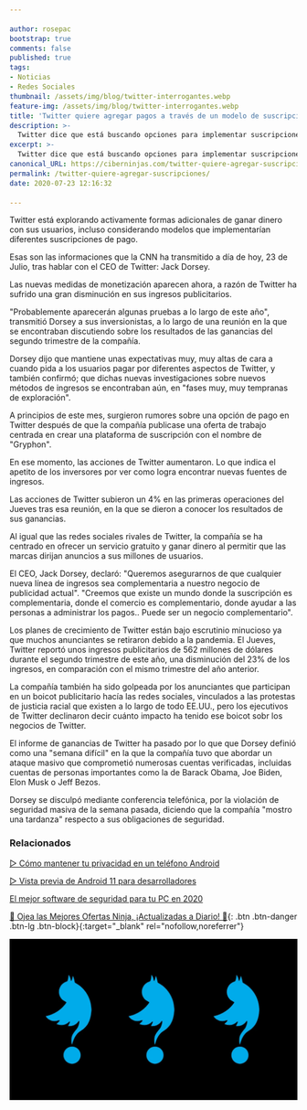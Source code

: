```yaml
---

author: rosepac
bootstrap: true
comments: false
published: true
tags:
- Noticias
- Redes Sociales
thumbnail: /assets/img/blog/twitter-interrogantes.webp
feature-img: /assets/img/blog/twitter-interrogantes.webp
title: 'Twitter quiere agregar pagos a través de un modelo de suscripciones'
description: >-
  Twitter dice que está buscando opciones para implementar suscripciones de pago, tras comprobar que los ingresos publicitarios van cayendo bruscamente
excerpt: >-
  Twitter dice que está buscando opciones para implementar suscripciones de pago, tras comprobar que los ingresos publicitarios van cayendo bruscamente
canonical_URL: https://ciberninjas.com/twitter-quiere-agregar-suscripciones/
permalink: /twitter-quiere-agregar-suscripciones/
date: 2020-07-23 12:16:32

---
```


Twitter está explorando activamente formas adicionales de ganar dinero con sus usuarios, incluso considerando modelos que implementarían diferentes suscripciones de pago.

Esas son las informaciones que la CNN ha transmitido a día de hoy, 23 de Julio, tras hablar con el CEO de Twitter: Jack Dorsey.

Las nuevas medidas de monetización aparecen ahora, a razón de Twitter ha sufrido una gran disminución en sus ingresos publicitarios.

"Probablemente aparecerán algunas pruebas a lo largo de este año", transmitió Dorsey a sus inversionistas, a lo largo de una reunión en la que se encontraban discutiendo sobre los resultados de las ganancias del segundo trimestre de la compañía.

Dorsey dijo que mantiene unas expectativas muy, muy altas de cara a cuando pida a los usuarios pagar por diferentes aspectos de Twitter, y también confirmó; que dichas nuevas investigaciones sobre nuevos métodos de ingresos se encontraban aún, en "fases muy, muy tempranas de exploración".

A principios de este mes, surgieron rumores sobre una opción de pago en Twitter después de que la compañía publicase una oferta de trabajo centrada en crear una plataforma de suscripción con el nombre de "Gryphon". 

En ese momento, las acciones de Twitter aumentaron. Lo que indica el apetito de los inversores por ver como logra encontrar nuevas fuentes de ingresos.

Las acciones de Twitter subieron un 4% en las primeras operaciones del Jueves tras esa reunión, en la que se dieron a conocer los resultados de sus ganancias.

Al igual que las redes sociales rivales de Twitter, la compañía se ha centrado en ofrecer un servicio gratuito y ganar dinero al permitir que las marcas dirijan anuncios a sus millones de usuarios.

El CEO, Jack Dorsey, declaró: "Queremos asegurarnos de que cualquier nueva línea de ingresos sea complementaria a nuestro negocio de publicidad actual". "Creemos que existe un mundo donde la suscripción es complementaria, donde el comercio es complementario, donde ayudar a las personas a administrar los pagos.. Puede ser un negocio complementario".

Los planes de crecimiento de Twitter están bajo escrutinio minucioso ya que muchos anunciantes se retiraron debido a la pandemia. El Jueves, Twitter reportó unos ingresos publicitarios de 562 millones de dólares durante el segundo trimestre de este año, una disminución del 23% de los ingresos, en comparación con el mismo trimestre del año anterior.

La compañía también ha sido golpeada por los anunciantes que participan en un boicot publicitario hacía las redes sociales, vinculados a las protestas de justicia racial que existen a lo largo de todo EE.UU., pero los ejecutivos de Twitter declinaron decir cuánto impacto ha tenido ese boicot sobr los negocios de Twitter.

El informe de ganancias de Twitter ha pasado por lo que que Dorsey definió como una "semana difícil" en la que la compañía tuvo que abordar un ataque masivo que comprometió numerosas cuentas verificadas, incluidas cuentas de personas importantes como la de Barack Obama, Joe Biden, Elon Musk o Jeff Bezos.

Dorsey se disculpó mediante conferencia telefónica, por la violación de seguridad masiva de la semana pasada, diciendo que la compañía "mostro una tardanza" respecto a sus obligaciones de seguridad.

### **Relacionados** <!-- omit in toc -->

[▷ Cómo mantener tu privacidad en un teléfono Android](https://ciberninjas.com/como-mantener-tu-privacidad-usando-android/)

[▷ Vista previa de Android 11 para desarrolladores](https://ciberninjas.com/android-11-para-desarrolladores/)

[El mejor software de seguridad para tu PC en 2020](https://ciberninjas.com/el-mejor-software-seguridad-2020/)

[🎁 Ojea las Mejores Ofertas Ninja, ¡Actualizadas a Diario! 🛒](https://www.amazon.es/shop/cibercursos "Los Mejores Chollos de Amazon, Ofertas Flash, Black Monday y Amazon Prime Day"){: .btn .btn-danger .btn-lg .btn-block}{:target="_blank" rel="nofollow,noreferrer"}

![Twitter dice que está buscando opciones para implementar suscripciones de pago, tras comprobar que los ingresos publicitarios van cayendo bruscamente](/assets/img/blog/twitter-interrogantes.webp "Twitter dice que está buscando opciones para implementar suscripciones de pago, tras comprobar que los ingresos publicitarios van cayendo bruscamente")